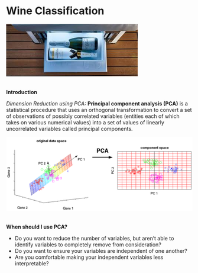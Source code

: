 # Wine Classification

![image.jpg](images/download.jpg)<br><br>

__Introduction__

_Dimension Reduction using PCA:_ __Principal component analysis (PCA)__ is a statistical procedure that uses an orthogonal transformation to convert a set of observations of possibly correlated variables (entities each of which takes on various numerical values) into a set of values of linearly uncorrelated variables called principal components.

![image.jpg](images/fig_pca_principal_component_analysis.png)<br><br>

__When should I use PCA?__
* Do you want to reduce the number of variables, but aren’t able to identify variables to completely remove from consideration?
* Do you want to ensure your variables are independent of one another?
* Are you comfortable making your independent variables less interpretable?


